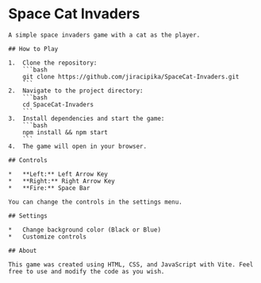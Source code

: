 # Space Cat Invaders

    A simple space invaders game with a cat as the player.

    ## How to Play

    1.  Clone the repository:
        ```bash
        git clone https://github.com/jiracipika/SpaceCat-Invaders.git
        ```
    2.  Navigate to the project directory:
        ```bash
        cd SpaceCat-Invaders
        ```
    3.  Install dependencies and start the game:
        ```bash
        npm install && npm start
        ```
    4.  The game will open in your browser.

    ## Controls

    *   **Left:** Left Arrow Key
    *   **Right:** Right Arrow Key
    *   **Fire:** Space Bar

    You can change the controls in the settings menu.

    ## Settings

    *   Change background color (Black or Blue)
    *   Customize controls

    ## About

    This game was created using HTML, CSS, and JavaScript with Vite. Feel free to use and modify the code as you wish.
